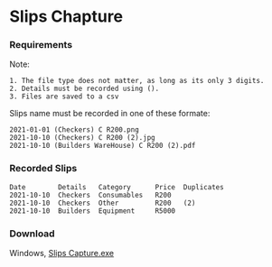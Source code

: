 # Slips Chapture

### **Requirements** ###
Note:
````
1. The file type does not matter, as long as its only 3 digits.
2. Details must be recorded using ().
3. Files are saved to a csv
````

Slips name must be recorded in one of these formate:
````
2021-01-01 (Checkers) C R200.png
2021-10-10 (Checkers) C R200 (2).jpg
2021-10-10 (Builders WareHouse) C R200 (2).pdf
````

### **Recorded Slips** ###
````
Date        Details   Category      Price  Duplicates
2021-10-10  Checkers  Consumables   R200
2021-10-10  Checkers  Other         R200   (2)
2021-10-10  Builders  Equipment     R5000
````

### Download ###
Windows, [Slips Capture.exe](https://mega.nz/file/ahYQnbhb#mDX7fd6bEACQNT_ypr_RTsOl2MrS8sOz-thp_gRTT9I)
